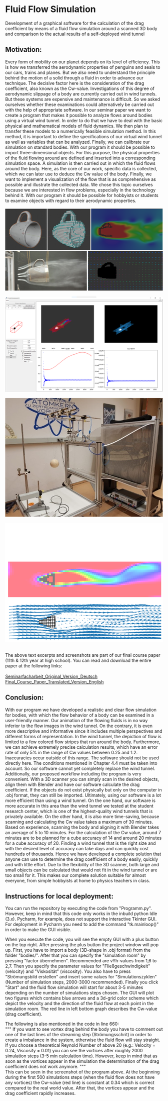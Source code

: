 # Fluid Flow Simulation
Development of a graphical software for the calculation of the drag coefficient by  means of a fluid flow simulation around a scanned 3D body and comparison to the actual results of a  self-deployed wind tunnel

## Motivation:
Every form of mobility on our planet depends on its level of efficiency. This is how we transferred the aerodynamic properties of penguins and seals to our cars, trains and planes. But we also need to understand the principle behind the motion of a solid through a fluid in order to advance our technique. The decisive factor here is the consideration of the drag coefficient, also known as the Cw-value. Investigations of this degree of aerodynamic slippage of a body are currently carried out in wind tunnels. But these systems are expensive and maintenance is difficult. So we asked ourselves whether these examinations could alternatively be carried out with the help of appropriate software. In our seminar paper we want to create a program that makes it possible to analyze flows around bodies using a virtual wind tunnel. In order to do that we have to deal with the basic physical and mathematical models of fluid dynamics. We then plan to transfer these models to a numerically feasible simulation method. In this method, it is important to define the specifications of our virtual wind tunnel as well as variables that can be analyzed. Finally, we can calibrate our simulation on standard bodies. With our program it should be possible to import three-dimensional objects. For this purpose, the physical properties of the fluid flowing around are defined and inserted into a corresponding simulation space. A simulation is then carried out in which the fluid flows around the body. Here, as the core of our work, specific data is collected, which we can later use to deduce the Cw value of the body. Finally, we want to implement a visualization of the flow that is as comprehensive as possible and illustrate the collected data. We chose this topic ourselves because we are interested in flow problems, especially in the technology behind it. With our program it should be possible for hobbyists or students to examine objects with regard to their aerodynamic properties.
<br /><br />
![Screenshot_1](https://github.com/adriankuehn/fluid-flow-simulation/blob/main/Screenshots/Cup.png)
<br /><br />
![Screenshot_3](https://github.com/adriankuehn/fluid-flow-simulation/blob/main/Screenshots/Screenshot_Programm.png)
<br /><br />
![Screenshot_2](https://github.com/adriankuehn/fluid-flow-simulation/blob/main/Screenshots/windtunnel.jpg)
<br /><br />
![Screenshot_4](https://github.com/adriankuehn/fluid-flow-simulation/blob/main/Screenshots/Step_3100.png)
<br /><br />

The above text excerpts and screenshots are part of our final course paper (11th & 12th year at high school). You can read and download the entire paper at the following links:
<br /><br />
<a href="https://github.com/adriankuehn/fluid-flow-simulation/blob/main/Paper/Seminarfacharbeit%20-%20Deutsche%20Version.pdf">Seminarfacharbeit_Original_Version_Deutsch</a> <br />
<a href="https://github.com/adriankuehn/fluid-flow-simulation/blob/main/Paper/Final%20Course%20Paper%20-%20English%20Version%20(Translated).pdf">Final_Course_Paper_Translated_Version_English</a>

## Conclusion:
With our program we have developed a realistic and clear flow simulation for bodies, with which the flow behavior of a body can be examined in a user-friendly manner.
Our animation of the flowing fluids is in no way inferior to the flow images in the wind tunnel. On the contrary, it is even more descriptive and informative since it includes multiple perspectives and different forms of representation. In the wind tunnel, the depiction of flow is limited to a few colored flow stripes that run around the body. Furthermore, we can achieve extremely precise calculation results, which have an error rate of only 5% in the range of Cw values between 0.25 and 1.2. Inaccuracies occur outside of this range. The software should not be used directly here. The conditions mentioned in Chapter 4.4 must be taken into account. So our software cannot yet completely replace the wind tunnel. <br />
Additionally, our proposed workflow including the program is very convenient. With a 3D scanner you can simply scan in the desired objects, align them with Blender and have our software calculate the drag coefficient. If the objects do not exist physically but only on the computer in .obj format, they can still be imported. Ultimately, using our software is a lot more efficient than using a wind tunnel. On the one hand, our software is more accurate in this area than the wind tunnel we tested at the student research center, which is one of the highest-quality wind tunnels that is privately available. On the other hand, it is
also more time-saving, because scanning and calculating the Cw value takes a maximum of 30 minutes. Based on experience, scanning the body and aligning it with Blender takes an average of 5 to 10 minutes. For the calculation of the Cw value, around 7 minutes are to be planned for a cube accuracy of 14 and around 20 minutes for a cube
accuracy of 20. Finding a wind tunnel that is the right size and with the desired level of accuracy can take days and can quickly cost hundreds of thousands. Hence we have developed a complete solution that anyone can use to determine the drag coefficient of a body easily, quickly and with little effort. Due to the flexibility of the 3D scanner, both large and small objects can be calculated that would not fit in the wind tunnel or are too small for it. This makes our complete solution suitable for almost everyone, from simple hobbyists at home to physics teachers in class.




## Instructions for local deployment:
You can run the repository by executing the code from "Programm.py". However, keep in mind that this code only works in the inbuild python Idle (3.x). Pycharm, for example, does not support the interactive Tkinter GUI. For deployment in Pycharm you need to add the command "tk.mainloop()" in order to make the GUI visible.

When you execute the code, you will see the empty GUI with a plus button on the top right. After pressing the plus button the project window will pop up. First, you have to import a body (3D-shape in .obj format) from the folder "bodies/". After that you can specify the "simulation room" by pressing "factor übernehmen". Recommended are vYh-values from 1,6 to 2,7. Then you specify the parameter values for "Fließgeschwindigkeit" (velocity) and "Viskosität" (viscosity). You also have to press "Strömungsbild erstellen" and insert some values for "Simulationszyklen" (Number of simulation steps, 2000-3000 recommended). Finally you click "Start" and the fluid flow simulation will start for about 3-5 minutes depending on the number of simulations steps chosen. The GUI will plot two figures which contains blue arrows and a 3d-grid color scheme which depict the velocity and the direction of the fluid flow at each point in the simulation room. The red line in left bottom graph describes the Cw-value (drag coefficient). 

The following is also mentioned in the code in line 660:<br />
""" If you want to see vortex drag behind the body you have to comment out one of the last lines of the streaming step (Strömungsschrit) in order to create a imbalance in the system, otherwise the fluid flow will stay straight. If you choose a theoretical Reynold Number of above 20 (e.g.: Velocity = 0.24, Viscosity = 0.01) you can see the vortices after roughly 2000 simulation steps (3-5 min calculation time). However, keep in mind that as soon as the vortices appear in the simulation the determination of the drag coefficient does not work anymore. """ <br />
This can be seen in the screenshot of the program above. At the beginning during the first 500 simulations steps (when the fluid flow does not have any vortices) the Cw-value (red line) is constant at 0.34 which is correct compared to the real world value. After that, the vortices appear and the drag coefficient rapidly increases. 
